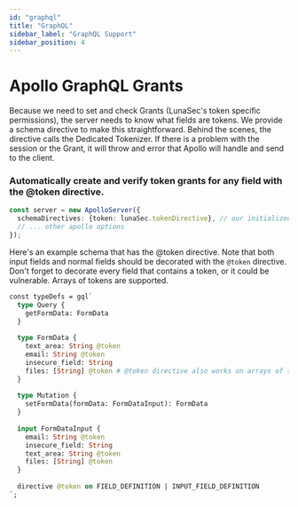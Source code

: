 ```yaml
---
id: "graphql"
title: "GraphQL"
sidebar_label: "GraphQL Support"
sidebar_position: 4
---
```


# Apollo GraphQL Grants

Because we need to set and check Grants (LunaSec's token specific permissions), the server needs to know what fields are tokens.
We provide a schema directive to make this straightforward.  Behind the scenes, the directive calls the Dedicated Tokenizer.
If there is a problem with the session or the Grant, it will throw and error that Apollo will handle and send to the client.

### Automatically create and verify token grants for any field with the @token directive.

```typescript
const server = new ApolloServer({
  schemaDirectives: {token: lunaSec.tokenDirective}, // our initialized instance of the @lunasec/node-sdk
  // ... other apollo options
});
```
Here's an example schema that has the @token directive. Note that both input fields and normal fields should be decorated with the `@token` directive.  Don't forget to decorate every
field that contains a token, or it could be vulnerable.  Arrays of tokens are supported.
```graphql
const typeDefs = gql`
  type Query {
    getFormData: FormData
  }
    
  type FormData {
    text_area: String @token
    email: String @token
    insecure_field: String
    files: [String] @token # @token directive also works on arrays of tokens
  }
    
  type Mutation {
    setFormData(formData: FormDataInput): FormData
  }
    
  input FormDataInput {
    email: String @token
    insecure_field: String
    text_area: String @token
    files: [String] @token
  }
    
  directive @token on FIELD_DEFINITION | INPUT_FIELD_DEFINITION
`;
```

